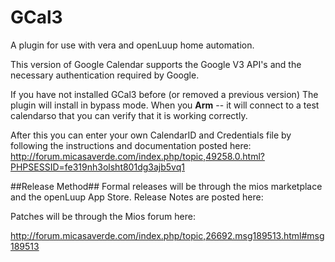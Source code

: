 # GCal3
A plugin for use with vera and openLuup home automation.

This version of Google Calendar supports the Google V3 API's and the necessary authentication required by Google.

If you have not installed GCal3 before (or removed a previous version) The plugin will install in bypass mode. When you **Arm** -- it will connect to a test calendarso that you can verify that it is working correctly. 

After this you can enter your own CalendarID and Credentials file by following the instructions and documentation posted here:
http://forum.micasaverde.com/index.php/topic,49258.0.html?PHPSESSID=fe319nh3olsht801dg3ajb5vq1

##Release Method##
Formal releases will be through the mios marketplace and the openLuup App Store.
Release Notes are posted here:

Patches will be through the Mios forum here:

http://forum.micasaverde.com/index.php/topic,26692.msg189513.html#msg189513
